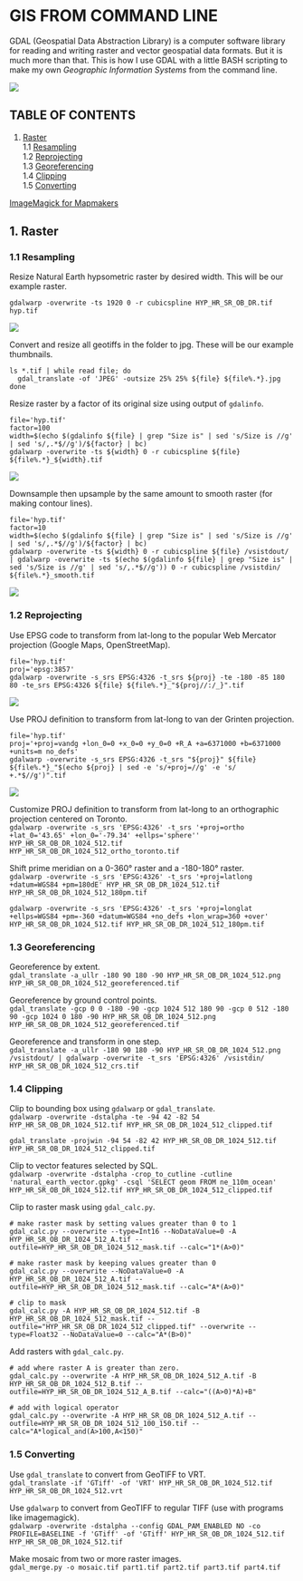 # GIS FROM COMMAND LINE

GDAL (Geospatial Data Abstraction Library) is a computer software library for reading and writing raster and vector geospatial data formats. But it is much more than that. This is how I use GDAL with a little BASH scripting to make my own *Geographic Information Systems* from the command line.

<img src="images/space_globe_grid.jpg"/>

## TABLE OF CONTENTS

1. [Raster](#1-raster)  
    1.1 [Resampling](#11-resampling)  
    1.2 [Reprojecting](#12-reprojecting)  
    1.3 [Georeferencing](#13-georeferencing)  
    1.4 [Clipping](#14-clipping)  
    1.5 [Converting](#15-converting)    

[ImageMagick for Mapmakers](https://github.com/geographyclub/imagemagick-for-mapmakers#readme)

## 1. Raster

### 1.1 Resampling

Resize Natural Earth hypsometric raster by desired width. This will be our example raster.  
```
gdalwarp -overwrite -ts 1920 0 -r cubicspline HYP_HR_SR_OB_DR.tif hyp.tif
```

<img src="images/hyp.jpg"/>

Convert and resize all geotiffs in the folder to jpg. These will be our example thumbnails.  
```
ls *.tif | while read file; do
  gdal_translate -of 'JPEG' -outsize 25% 25% ${file} ${file%.*}.jpg
done
```

Resize raster by a factor of its original size using output of `gdalinfo`.  
```
file='hyp.tif'
factor=100
width=$(echo $(gdalinfo ${file} | grep "Size is" | sed 's/Size is //g' | sed 's/,.*$//g')/${factor} | bc)
gdalwarp -overwrite -ts ${width} 0 -r cubicspline ${file} ${file%.*}_${width}.tif
```

<img src="images/hyp_19.jpg"/>

Downsample then upsample by the same amount to smooth raster (for making contour lines).  
```
file='hyp.tif'
factor=10
width=$(echo $(gdalinfo ${file} | grep "Size is" | sed 's/Size is //g' | sed 's/,.*$//g')/${factor} | bc)
gdalwarp -overwrite -ts ${width} 0 -r cubicspline ${file} /vsistdout/ | gdalwarp -overwrite -ts $(echo $(gdalinfo ${file} | grep "Size is" | sed 's/Size is //g' | sed 's/,.*$//g')) 0 -r cubicspline /vsistdin/ ${file%.*}_smooth.tif
```

<img src="images/hyp_192_smooth.jpg"/>

### 1.2 Reprojecting

Use EPSG code to transform from lat-long to the popular Web Mercator projection (Google Maps, OpenStreetMap).  
```
file='hyp.tif'
proj='epsg:3857'
gdalwarp -overwrite -s_srs EPSG:4326 -t_srs ${proj} -te -180 -85 180 80 -te_srs EPSG:4326 ${file} ${file%.*}_"${proj//:/_}".tif
```

<img src="images/hyp_epsg_3857.jpg"/>

Use PROJ definition to transform from lat-long to van der Grinten projection.  
```
file='hyp.tif'
proj='+proj=vandg +lon_0=0 +x_0=0 +y_0=0 +R_A +a=6371000 +b=6371000 +units=m no_defs'
gdalwarp -overwrite -s_srs EPSG:4326 -t_srs "${proj}" ${file} ${file%.*}_"$(echo ${proj} | sed -e 's/+proj=//g' -e 's/ +.*$//g')".tif
```

<img src="images/hyp_vandg.jpg"/>

Customize PROJ definition to transform from lat-long to an orthographic projection centered on Toronto.  
```gdalwarp -overwrite -s_srs 'EPSG:4326' -t_srs '+proj=ortho +lat_0='43.65' +lon_0='-79.34' +ellps='sphere'' HYP_HR_SR_OB_DR_1024_512.tif HYP_HR_SR_OB_DR_1024_512_ortho_toronto.tif```

Shift prime meridian on a 0-360° raster and a -180-180° raster.  
```gdalwarp -overwrite -s_srs 'EPSG:4326' -t_srs '+proj=latlong +datum=WGS84 +pm=180dE' HYP_HR_SR_OB_DR_1024_512.tif HYP_HR_SR_OB_DR_1024_512_180pm.tif```

```gdalwarp -overwrite -s_srs 'EPSG:4326' -t_srs '+proj=longlat +ellps=WGS84 +pm=-360 +datum=WGS84 +no_defs +lon_wrap=360 +over' HYP_HR_SR_OB_DR_1024_512.tif HYP_HR_SR_OB_DR_1024_512_180pm.tif```

### 1.3 Georeferencing

Georeference by extent.  
```gdal_translate -a_ullr -180 90 180 -90 HYP_HR_SR_OB_DR_1024_512.png HYP_HR_SR_OB_DR_1024_512_georeferenced.tif```

Georeference by ground control points.  
```gdal_translate -gcp 0 0 -180 -90 -gcp 1024 512 180 90 -gcp 0 512 -180 90 -gcp 1024 0 180 -90 HYP_HR_SR_OB_DR_1024_512.png HYP_HR_SR_OB_DR_1024_512_georeferenced.tif```

Georeference and transform in one step.  
```gdal_translate -a_ullr -180 90 180 -90 HYP_HR_SR_OB_DR_1024_512.png /vsistdout/ | gdalwarp -overwrite -t_srs 'EPSG:4326' /vsistdin/ HYP_HR_SR_OB_DR_1024_512_crs.tif```

### 1.4 Clipping

Clip to bounding box using `gdalwarp` or `gdal_translate`.  
```gdalwarp -overwrite -dstalpha -te -94 42 -82 54 HYP_HR_SR_OB_DR_1024_512.tif HYP_HR_SR_OB_DR_1024_512_clipped.tif```

```gdal_translate -projwin -94 54 -82 42 HYP_HR_SR_OB_DR_1024_512.tif HYP_HR_SR_OB_DR_1024_512_clipped.tif```

Clip to vector features selected by SQL.  
```gdalwarp -overwrite -dstalpha -crop_to_cutline -cutline 'natural_earth_vector.gpkg' -csql 'SELECT geom FROM ne_110m_ocean' HYP_HR_SR_OB_DR_1024_512.tif HYP_HR_SR_OB_DR_1024_512_clipped.tif```

Clip to raster mask using `gdal_calc.py`.  
```
# make raster mask by setting values greater than 0 to 1
gdal_calc.py --overwrite --type=Int16 --NoDataValue=0 -A HYP_HR_SR_OB_DR_1024_512_A.tif --outfile=HYP_HR_SR_OB_DR_1024_512_mask.tif --calc="1*(A>0)"

# make raster mask by keeping values greater than 0
gdal_calc.py --overwrite --NoDataValue=0 -A HYP_HR_SR_OB_DR_1024_512_A.tif --outfile=HYP_HR_SR_OB_DR_1024_512_mask.tif --calc="A*(A>0)"

# clip to mask
gdal_calc.py -A HYP_HR_SR_OB_DR_1024_512.tif -B HYP_HR_SR_OB_DR_1024_512_mask.tif --outfile="HYP_HR_SR_OB_DR_1024_512_clipped.tif" --overwrite --type=Float32 --NoDataValue=0 --calc="A*(B>0)"
```

Add rasters with `gdal_calc.py`.  
```
# add where raster A is greater than zero.
gdal_calc.py --overwrite -A HYP_HR_SR_OB_DR_1024_512_A.tif -B HYP_HR_SR_OB_DR_1024_512_B.tif --outfile=HYP_HR_SR_OB_DR_1024_512_A_B.tif --calc="((A>0)*A)+B"

# add with logical operator
gdal_calc.py --overwrite -A HYP_HR_SR_OB_DR_1024_512_A.tif --outfile=HYP_HR_SR_OB_DR_1024_512_100_150.tif --calc="A*logical_and(A>100,A<150)"
```

### 1.5 Converting

Use `gdal_translate` to convert from GeoTIFF to VRT.  
```gdal_translate -if 'GTiff' -of 'VRT' HYP_HR_SR_OB_DR_1024_512.tif HYP_HR_SR_OB_DR_1024_512.vrt```

Use `gdalwarp` to convert from GeoTIFF to regular TIFF (use with programs like imagemagick).  
```gdalwarp -overwrite -dstalpha --config GDAL_PAM_ENABLED NO -co PROFILE=BASELINE -f 'GTiff' -of 'GTiff' HYP_HR_SR_OB_DR_1024_512.tif HYP_HR_SR_OB_DR_1024_512.tif```

Make mosaic from two or more raster images.  
```gdal_merge.py -o mosaic.tif part1.tif part2.tif part3.tif part4.tif```

